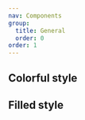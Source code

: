 ```yaml
---
nav: Components
group:
  title: General
  order: 0
order: 1
---
```


## Colorful style

<code src="./demos/colorful.tsx"></code>

## Filled style

<code src="./demos/filled.tsx"></code>
